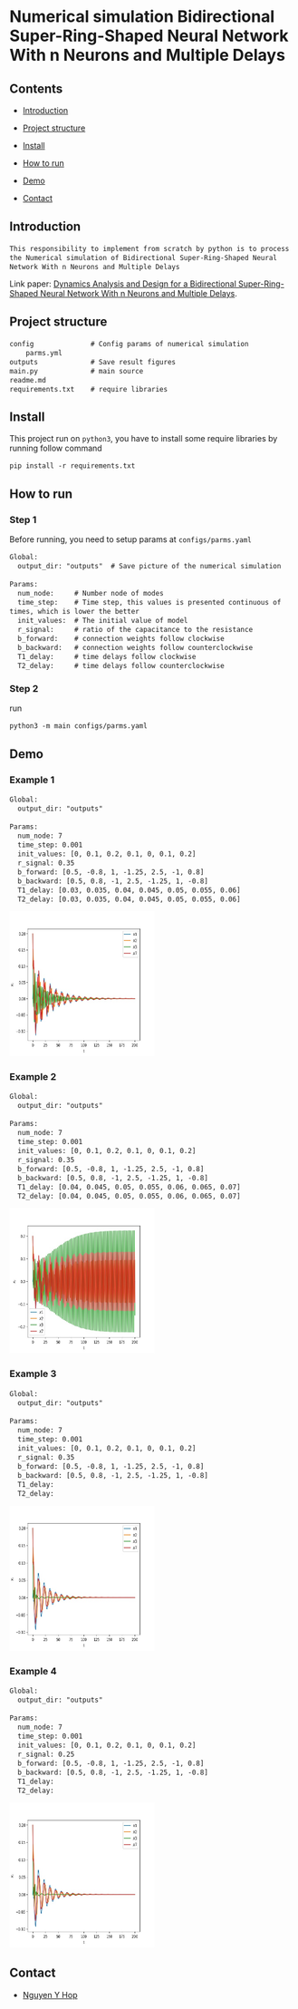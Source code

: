 # Numerical simulation Bidirectional Super-Ring-Shaped Neural Network With n Neurons and Multiple Delays

## Contents

- [Introduction](Introduce_to_project)

- [Project structure](Organize_source)

- [Install](How_to_install_and_setup_environments)

- [How to run](How_to_run)

- [Demo](Show_some_exmample)

- [Contact](Contact_to_author)


## Introduction

```
This responsibility to implement from scratch by python is to process the Numerical simulation of Bidirectional Super-Ring-Shaped Neural Network With n Neurons and Multiple Delays
```

Link paper: [Dynamics Analysis and Design for a Bidirectional
Super-Ring-Shaped Neural Network With n
Neurons and Multiple Delays](https://ieeexplore.ieee.org/document/9152172).

## Project structure

```
config              # Config params of numerical simulation
    parms.yml
outputs             # Save result figures
main.py             # main source
readme.md
requirements.txt    # require libraries   

```

## Install

This project run on `python3`, you have to install some require libraries by running follow command

```
pip install -r requirements.txt
```

## How to run

### Step 1

Before running, you need to setup params at `configs/parms.yaml` 
```
Global:
  output_dir: "outputs"  # Save picture of the numerical simulation 

Params:
  num_node:     # Number node of modes
  time_step:    # Time step, this values is presented continuous of times, which is lower the better
  init_values:  # The initial value of model
  r_signal:     # ratio of the capacitance to the resistance
  b_forward:    # connection weights follow clockwise
  b_backward:   # connection weights follow counterclockwise
  T1_delay:     # time delays follow clockwise
  T2_delay:     # time delays follow counterclockwise

```


### Step 2
run 
```
python3 -m main configs/parms.yaml
```

## Demo

### Example 1
```
Global:
  output_dir: "outputs"

Params:
  num_node: 7
  time_step: 0.001
  init_values: [0, 0.1, 0.2, 0.1, 0, 0.1, 0.2]
  r_signal: 0.35
  b_forward: [0.5, -0.8, 1, -1.25, 2.5, -1, 0.8]
  b_backward: [0.5, 0.8, -1, 2.5, -1.25, 1, -0.8]
  T1_delay: [0.03, 0.035, 0.04, 0.045, 0.05, 0.055, 0.06]
  T2_delay: [0.03, 0.035, 0.04, 0.045, 0.05, 0.055, 0.06]
```
<p align="left">
<img src='outputs/0001.jpg' width="256" height="256">
</p>


### Example 2
```
Global:
  output_dir: "outputs"

Params:
  num_node: 7
  time_step: 0.001
  init_values: [0, 0.1, 0.2, 0.1, 0, 0.1, 0.2]
  r_signal: 0.35
  b_forward: [0.5, -0.8, 1, -1.25, 2.5, -1, 0.8]
  b_backward: [0.5, 0.8, -1, 2.5, -1.25, 1, -0.8]
  T1_delay: [0.04, 0.045, 0.05, 0.055, 0.06, 0.065, 0.07]
  T2_delay: [0.04, 0.045, 0.05, 0.055, 0.06, 0.065, 0.07]
```
<p align="left">
<img src='outputs/0002.jpg' width="256" height="256">
</p>

### Example 3
```
Global:
  output_dir: "outputs"

Params:
  num_node: 7
  time_step: 0.001
  init_values: [0, 0.1, 0.2, 0.1, 0, 0.1, 0.2]
  r_signal: 0.35
  b_forward: [0.5, -0.8, 1, -1.25, 2.5, -1, 0.8]
  b_backward: [0.5, 0.8, -1, 2.5, -1.25, 1, -0.8]
  T1_delay: 
  T2_delay: 
```
<p align="left">
<img src='outputs/0003.jpg' width="256" height="256">
</p>

### Example 4
```
Global:
  output_dir: "outputs"

Params:
  num_node: 7
  time_step: 0.001
  init_values: [0, 0.1, 0.2, 0.1, 0, 0.1, 0.2]
  r_signal: 0.25
  b_forward: [0.5, -0.8, 1, -1.25, 2.5, -1, 0.8]
  b_backward: [0.5, 0.8, -1, 2.5, -1.25, 1, -0.8]
  T1_delay: 
  T2_delay: 
```
<p align="left">
<img src='outputs/0003.jpg' width="256" height="256">
</p>


## Contact

- [Nguyen Y Hop](nguyenyhop1999@gmail.com)